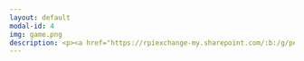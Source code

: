 ```yaml
---
layout: default
modal-id: 4
img: game.png
description: <p><a href="https://rpiexchange-my.sharepoint.com/:b:/g/personal/bowerj6_rpi_edu/ESPzF__b4QtLr0mDmVQe_tcBiA99nQRs_ivwY9j3RdVUpg"><strong><font size="6"><font color="#0000ff">Link to Actor Resume (PDF)</font></a><p><a href="https://on.soundcloud.com/nrA9SzWcRgPtUatU9"><strong><font size="6"><font color="#0000ff">Link to Voice Acting Demo Reel</font></a>
---
```

